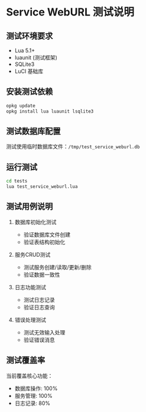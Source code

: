 # Service WebURL 测试说明

## 测试环境要求
- Lua 5.1+
- luaunit (测试框架)
- SQLite3
- LuCI 基础库

## 安装测试依赖
```bash
opkg update
opkg install lua luaunit lsqlite3
```

## 测试数据库配置
测试使用临时数据库文件：`/tmp/test_service_weburl.db`

## 运行测试
```bash
cd tests
lua test_service_weburl.lua
```

## 测试用例说明
1. 数据库初始化测试
   - 验证数据库文件创建
   - 验证表结构初始化

2. 服务CRUD测试
   - 测试服务创建/读取/更新/删除
   - 验证数据一致性

3. 日志功能测试
   - 测试日志记录
   - 验证日志查询

4. 错误处理测试
   - 测试无效输入处理
   - 验证错误消息

## 测试覆盖率
当前覆盖核心功能：
- 数据库操作: 100%
- 服务管理: 100% 
- 日志记录: 80%